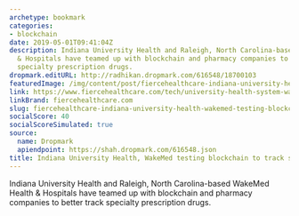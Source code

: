 ```yaml
---
archetype: bookmark
categories:
- blockchain
date: 2019-05-01T09:41:04Z
description: Indiana University Health and Raleigh, North Carolina-based WakeMed Health
  & Hospitals have teamed up with blockchain and pharmacy companies to better track
  specialty prescription drugs.
dropmark.editURL: http://radhikan.dropmark.com/616548/18700103
featuredImage: /img/content/post/fiercehealthcare-indiana-university-health-wakemed-testing-blockchain-to-track-specialty-prescriptions.jpg
link: https://www.fiercehealthcare.com/tech/university-health-system-wakemed-testing-blockchain-to-track-specialty-prescriptions
linkBrand: fiercehealthcare.com
slug: fiercehealthcare-indiana-university-health-wakemed-testing-blockchain-to-track-specialty-prescriptions
socialScore: 40
socialScoreSimulated: true
source:
  name: Dropmark
  apiendpoint: https://shah.dropmark.com/616548.json
title: Indiana University Health, WakeMed testing blockchain to track specialty prescriptions
---
```

Indiana University Health and Raleigh, North Carolina-based WakeMed Health & Hospitals have teamed up with blockchain and pharmacy companies to better track specialty prescription drugs.